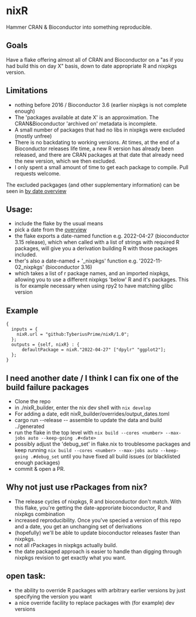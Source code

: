 # nixR


Hammer CRAN & Bioconductor into something reproducible.


## Goals

Have a flake offering almost all of CRAN and Bioconductor
on a "as if you had build this on day X" basis, down to
date appropriate R and nixpkgs version.


## Limitations
 
 - nothing before 2016 / Bioconductor 3.6 (earlier nixpkgs is not complete enough)
 - The 'packages available at date X' is an approximation.
   The CRAN&Bioconductor 'archived on' metadata is incomplete.
 - A small number of packages that had no libs in nixpkgs were excluded (mostly unfree)
 - There is no backdating to working versions. At times, at the end of a Bioconductor
   releases life time, a new R version has already been released, and there are CRAN packages
   at that date that already need the new version, which we then excluded.
 - I only spent a small amount of time to get each package to compile. Pull requests welcome.
   
   
The excluded packgages (and other supplementary information) can be seen in 
[by date overview](generated/readme.md)
   

## Usage:

 - include the flake by the usual means
 - pick a date from the [overview](generated/readme.md)
 - the flake exports a date-named function e.g. 2022-04-27 (bioconductor 3.15 release),
   which when called with a list of strings with required R packages, will give 
   you a derivation building R with those packages included.
 - ther's also a date-named + '_nixpkgs' function e.g. '2022-11-02_nixpkgs' (bioconductor 3.16)
 - which takes a list of r package names, and an imported nixpkgs, allowing you to use
   a different nixpkgs 'below' R and it's packages. This is for example necessary when using rpy2
   to have matching glibc version
   
## Example
```
{
  inputs = {
    nixR.url = "github:TyberiusPrime/nixR/1.0";
  };
  outputs = {self, nixR} : {
	  defaultPackage = nixR."2022-04-27" ["dpylr" "ggplot2"];
  };
}
```


## I need another date / I think I can fix one of the build failure packages

- Clone the repo
- in ./nixR_builder, enter the nix dev shell with `nix develop`
- For adding a date, edit nixR_builder/overrides/output_dates.toml
- cargo run --release -- assemble to update the data and build ../generated
- run the flake in the top level with `nix build --cores <number> --max-jobs auto --keep-going .#<date>`
- possibly adjust the 'debug_set' in flake.nix to troublesome packages and keep running `nix build --cores <number> --max-jobs auto --keep-going .#debug_set`
  until you have fixed all build issues (or blacklisted enough packages)
- commit & open a PR.


## Why not just use rPackages from nix?
 - The release cycles of nixpkgs, R and bioconductor don't match.
   With this flake, you're getting the date-approriate bioconductor, R and nixpkgs combination
 - increased reproducibility. Once you've specied a version of this repo and a date, you get an unchanging
   set of derivations
 - (hopefully) we'll be able to update bioconductor releases faster than nixpkgs.
 - not all rPackages in nixpkgs actually build.
 - the date packaged approach is easier to handle than digging through nixpkgs revision to get exactly what you want.

## open task:
 - the ability to override R packages with arbitrary earlier versions by just specifying the version you want
 - a nice override facility to replace packages with (for example) dev versions




